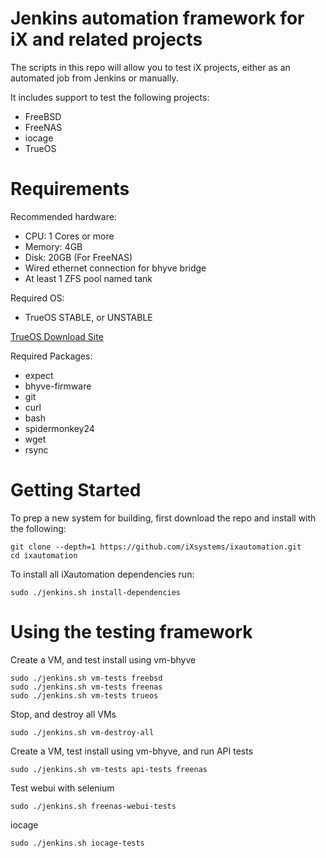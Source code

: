 Jenkins automation framework for iX and related projects
===========

The scripts in this repo will allow you to test iX projects, either as an automated job from Jenkins or manually.

It includes support to test the following projects:

 * FreeBSD
 * FreeNAS
 * iocage
 * TrueOS

Requirements
============

Recommended hardware:
* CPU: 1 Cores or more
* Memory: 4GB
* Disk: 20GB (For FreeNAS)
* Wired ethernet connection for bhyve bridge
* At least 1 ZFS pool named tank

Required OS:

* TrueOS STABLE, or UNSTABLE

[TrueOS Download Site](http://download.trueos.org/master/amd64/)

Required Packages:
* expect
* bhyve-firmware
* git
* curl
* bash
* spidermonkey24
* wget
* rsync

Getting Started
============

To prep a new system for building, first download the repo and install with
the following:

```
git clone --depth=1 https://github.com/iXsystems/ixautomation.git
cd ixautomation
```
To install all iXautomation dependencies run:

```
sudo ./jenkins.sh install-dependencies
```

Using the testing framework
============

Create a VM, and test install using vm-bhyve

```
sudo ./jenkins.sh vm-tests freebsd
sudo ./jenkins.sh vm-tests freenas
sudo ./jenkins.sh vm-tests trueos
```

Stop, and destroy all VMs

```
sudo ./jenkins.sh vm-destroy-all
```

Create a VM, test install using vm-bhyve, and run API tests
```
sudo ./jenkins.sh vm-tests api-tests freenas
```

Test webui with selenium
```
sudo ./jenkins.sh freenas-webui-tests
```

iocage
```
sudo ./jenkins.sh iocage-tests
```
